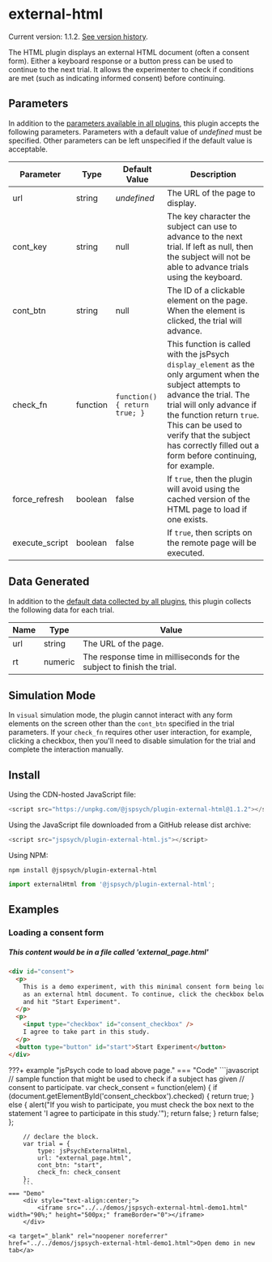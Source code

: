 # external-html

Current version: 1.1.2. [See version history](https://github.com/jspsych/jsPsych/blob/main/packages/plugin-external-html/CHANGELOG.md).

The HTML plugin displays an external HTML document (often a consent form). Either a keyboard response or a button press can be used to continue to the next trial. It allows the experimenter to check if conditions are met (such as indicating informed consent) before continuing.

## Parameters

In addition to the [parameters available in all plugins](../overview/plugins.md#parameters-available-in-all-plugins), this plugin accepts the following parameters. Parameters with a default value of *undefined* must be specified. Other parameters can be left unspecified if the default value is acceptable.

| Parameter      | Type     | Default Value                | Description                              |
| -------------- | -------- | ---------------------------- | ---------------------------------------- |
| url            | string   | *undefined*                  | The URL of the page to display.          |
| cont_key       | string   | null                         | The key character the subject can use to advance to the next trial. If left as null, then the subject will not be able to advance trials using the keyboard. |
| cont_btn       | string   | null                         | The ID of a clickable element on the page. When the element is clicked, the trial will advance. |
| check_fn       | function | `function(){ return true; }` | This function is called with the jsPsych `display_element` as the only argument when the subject attempts to advance the trial. The trial will only advance if the function return `true`. This can be used to verify that the subject has correctly filled out a form before continuing, for example. |
| force_refresh  | boolean  | false                        | If `true`, then the plugin will avoid using the cached version of the HTML page to load if one exists. |
| execute_script | boolean  | false                        | If `true`, then scripts on the remote page will be executed. |

## Data Generated

In addition to the [default data collected by all plugins](../overview/plugins.md#data-collected-by-all-plugins), this plugin collects the following data for each trial.

| Name | Type    | Value                                    |
| ---- | ------- | ---------------------------------------- |
| url  | string  | The URL of the page.                     |
| rt   | numeric | The response time in milliseconds for the subject to finish the trial. |

## Simulation Mode

In `visual` simulation mode, the plugin cannot interact with any form elements on the screen other than the `cont_btn` specified in the trial parameters. If your `check_fn` requires other user interaction, for example, clicking a checkbox, then you'll need to disable simulation for the trial and complete the interaction manually.

## Install

Using the CDN-hosted JavaScript file:

```js
<script src="https://unpkg.com/@jspsych/plugin-external-html@1.1.2"></script>
```

Using the JavaScript file downloaded from a GitHub release dist archive:

```js
<script src="jspsych/plugin-external-html.js"></script>
```

Using NPM:

```
npm install @jspsych/plugin-external-html
```
```js
import externalHtml from '@jspsych/plugin-external-html';
```

## Examples

### Loading a consent form

##### This content would be in a file called 'external_page.html'
```html
<div id="consent">
  <p>
    This is a demo experiment, with this minimal consent form being loaded
    as an external html document. To continue, click the checkbox below
    and hit "Start Experiment".
  </p>
  <p>
    <input type="checkbox" id="consent_checkbox" />
    I agree to take part in this study.
  </p>
  <button type="button" id="start">Start Experiment</button>
</div>
```

???+ example "jsPsych code to load above page."
    === "Code"
        ```javascript
        // sample function that might be used to check if a subject has given
        // consent to participate.
        var check_consent = function(elem) {
            if (document.getElementById('consent_checkbox').checked) {
                return true;
            }
            else {
                alert("If you wish to participate, you must check the box next to the statement 'I agree to participate in this study.'");
                return false;
            }
            return false;
        };

        // declare the block.
        var trial = {
            type: jsPsychExternalHtml,
            url: "external_page.html",
            cont_btn: "start",
            check_fn: check_consent
        };
        ```
    === "Demo"
        <div style="text-align:center;">
            <iframe src="../../demos/jspsych-external-html-demo1.html" width="90%;" height="500px;" frameBorder="0"></iframe>
        </div>

    <a target="_blank" rel="noopener noreferrer" href="../../demos/jspsych-external-html-demo1.html">Open demo in new tab</a>
